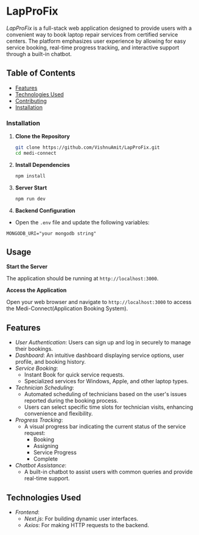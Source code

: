# LapProFix

_LapProFix_ is a full-stack web application designed to provide users with a convenient way to book laptop repair services from certified service centers. The platform emphasizes user experience by allowing for easy service booking, real-time progress tracking, and interactive support through a built-in chatbot.

## Table of Contents

- [Features](#features)
- [Technologies Used](#technologies-used)
- [Contributing](#contributing)
- [Installation](#installation)

### Installation

1. **Clone the Repository**

   ```bash
   git clone https://github.com/VishnuAmit/LapProFix.git
   cd medi-connect
   ```

2. **Install Dependencies**

   ```bash
   npm install
   ```

3. **Server Start**

   ```bash
   npm run dev
   ```

4. **Backend Configuration**

- Open the `.env` file and update the following variables:

```env
MONGODB_URI="your mongodb string"
```

## Usage

**Start the Server**

The application should be running at `http://localhost:3000`.

**Access the Application**

Open your web browser and navigate to `http://localhost:3000` to access the Medi-Connect(Application Booking System).

## Features

- _User Authentication_: Users can sign up and log in securely to manage their bookings.
- _Dashboard_: An intuitive dashboard displaying service options, user profile, and booking history.
- _Service Booking_:
  - Instant Book for quick service requests.
  - Specialized services for Windows, Apple, and other laptop types.
- _Technician Scheduling_:
  - Automated scheduling of technicians based on the user's issues reported during the booking process.
  - Users can select specific time slots for technician visits, enhancing convenience and flexibility.
- _Progress Tracking_:
  - A visual progress bar indicating the current status of the service request:
    - Booking
    - Assigning
    - Service Progress
    - Complete
- _Chatbot Assistance_:
  - A built-in chatbot to assist users with common queries and provide real-time support.

## Technologies Used

- _Frontend_:
  - _Next.js_: For building dynamic user interfaces.
  - _Axios_: For making HTTP requests to the backend.

